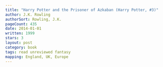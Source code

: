 ```yaml
---
title: "Harry Potter and the Prisoner of Azkaban (Harry Potter, #3)"
author: J.K. Rowling
authorSort: Rowling, J.K.
pageCount: 435
date: 2014-01-01
written: 1999
stars: 3
layout: post
category: book
tags: read unreviewed fantasy
mapping: England, UK, Europe
---
```

